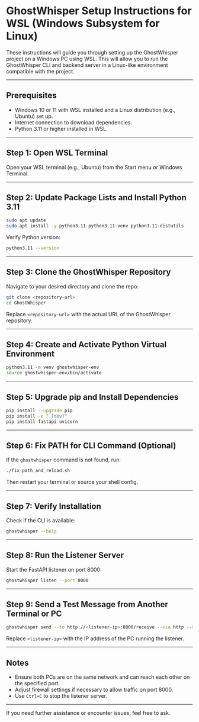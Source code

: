 # GhostWhisper Setup Instructions for WSL (Windows Subsystem for Linux)

These instructions will guide you through setting up the GhostWhisper project on a Windows PC using WSL. This will allow you to run the GhostWhisper CLI and backend server in a Linux-like environment compatible with the project.

---

## Prerequisites

- Windows 10 or 11 with WSL installed and a Linux distribution (e.g., Ubuntu) set up.
- Internet connection to download dependencies.
- Python 3.11 or higher installed in WSL.

---

## Step 1: Open WSL Terminal

Open your WSL terminal (e.g., Ubuntu) from the Start menu or Windows Terminal.

---

## Step 2: Update Package Lists and Install Python 3.11

```bash
sudo apt update
sudo apt install -y python3.11 python3.11-venv python3.11-distutils
```

Verify Python version:

```bash
python3.11 --version
```

---

## Step 3: Clone the GhostWhisper Repository

Navigate to your desired directory and clone the repo:

```bash
git clone <repository-url>
cd GhostWhisper
```

Replace `<repository-url>` with the actual URL of the GhostWhisper repository.

---

## Step 4: Create and Activate Python Virtual Environment

```bash
python3.11 -m venv ghostwhisper-env
source ghostwhisper-env/bin/activate
```

---

## Step 5: Upgrade pip and Install Dependencies

```bash
pip install --upgrade pip
pip install -e ".[dev]"
pip install fastapi uvicorn
```

---

## Step 6: Fix PATH for CLI Command (Optional)

If the `ghostwhisper` command is not found, run:

```bash
./fix_path_and_reload.sh
```

Then restart your terminal or source your shell config.

---

## Step 7: Verify Installation

Check if the CLI is available:

```bash
ghostwhisper --help
```

---

## Step 8: Run the Listener Server

Start the FastAPI listener on port 8000:

```bash
ghostwhisper listen --port 8000
```

---

## Step 9: Send a Test Message from Another Terminal or PC

```bash
ghostwhisper send --to http://<listener-ip>:8000/receive --via http --message "Hello from another PC"
```

Replace `<listener-ip>` with the IP address of the PC running the listener.

---

## Notes

- Ensure both PCs are on the same network and can reach each other on the specified port.
- Adjust firewall settings if necessary to allow traffic on port 8000.
- Use `Ctrl+C` to stop the listener server.

---

If you need further assistance or encounter issues, feel free to ask.
